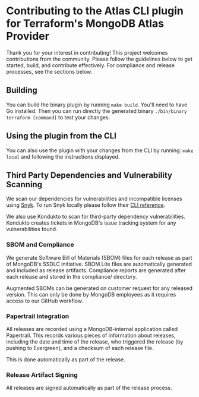 # Contributing to the Atlas CLI plugin for Terraform's MongoDB Atlas Provider

Thank you for your interest in contributing! This project welcomes contributions from the community. Please follow the guidelines below to get started, build, and contribute effectively. For compliance and release processes, see the sections below.

## Building

You can build the binary plugin by running `make build`. You'll need to have Go installed. Then you can run directly the generated binary `./bin/binary terraform [command]` to test your changes.

## Using the plugin from the CLI

You can also use the plugin with your changes from the CLI by running: `make local` and following the instructions displayed.

## Third Party Dependencies and Vulnerability Scanning

We scan our dependencies for vulnerabilities and incompatible licenses using [Snyk](https://snyk.io/).
To run Snyk locally please follow their [CLI reference](https://support.snyk.io/hc/en-us/articles/360003812458-Getting-started-with-the-CLI).

We also use Kondukto to scan for third-party dependency vulnerabilities. Kondukto creates tickets in MongoDB's issue tracking system for any vulnerabilities found.

### SBOM and Compliance
We generate Software Bill of Materials (SBOM) files for each release as part of MongoDB's SSDLC initiative. SBOM Lite files are automatically generated and included as release artifacts. Compliance reports are generated after each release and stored in the compliance/<release-version> directory.

Augmented SBOMs can be generated on customer request for any released version. This can only be done by MongoDB employees as it requires access to our GitHub workflow.

### Papertrail Integration
All releases are recorded using a MongoDB-internal application called Papertrail. This records various pieces of information about releases, including the date and time of the release, who triggered the release (by pushing to Evergreen), and a checksum of each release file.

This is done automatically as part of the release.

### Release Artifact Signing
All releases are signed automatically as part of the release process.